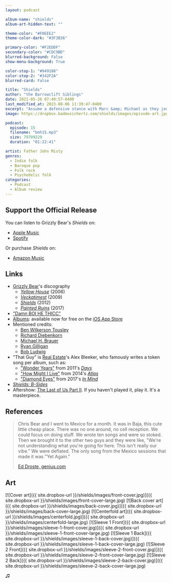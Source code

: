 ```yaml
---
layout: podcast

album-name: "shields"
album-art-hidden-text: ""

theme-color: "#F0EEE2"
theme-color-dark: "#3F3B36"

primary-color: "#F2EDDF"
secondary-color: "#CDC9BD"
blurred-background: False
show-menu-background: True

color-stop-1: "#949188"
color-stop-2: "#342F2A"
blurred-card: False

title: "Shields"
author: "the Barrowclift Siblings"
date: 2021-05-26 07:49:57-0400
last_modified_at: 2023-08-06 11:39:47-0400
excerpt: "Assume a defensive stance with Marc &amp; Michael as they joust over Grizzly Bear’s “Shields”."
image: https://dropbox.badmusichertz.com/shields/images/episode-art.jpg

podcast:
  episode: 15
  filename: "bmh15.mp3"
  size: 79709229
  duration: "01:22:41"

artist: Father John Misty
genres:
  - Indie folk
  - Baroque pop
  - Folk rock
  - Psychedelic folk
categories:
  - Podcast
  - Album review
---
```


## Support the Official Release

You can listen to Grizzly Bear's *Shields* on:

* [Apple Music](https://music.apple.com/us/album/shields/557858458)
* [Spotify](https://open.spotify.com/album/57LAEzKL94ZHwbIkUWYCDY)

Or purchase *Shields* on:

* [Amazon Music](https://www.amazon.com/Shields-Grizzly-Bear/dp/B0098WWEH8/ref=sr_1_1?dchild=1&keywords=shields+grizzly+bear+mp3&qid=1621093449&sr=8-1)

## Links

* [Grizzly Bear](https://music.apple.com/us/artist/grizzly-bear/29836830)'s discography
    * [*Yellow House*](https://music.apple.com/us/album/yellow-house/167622312) (2006)
    * [*Veckatimest*](https://music.apple.com/us/album/veckatimest/314837656) (2009)
    * [*Shields*](https://music.apple.com/us/album/shields/557858458) (2012)
    * [*Painted Ruins*](https://music.apple.com/us/album/painted-ruins/1235159880) (2017)
* ["Damn BOI HE THICC"](https://www.youtube.com/watch?v=37-9yPnL9aY)
* [Albums](https://apps.apple.com/us/app/albums-album-focused-player/id1469948986): available now for free on the [iOS App Store](https://apps.apple.com/us/app/albums-album-focused-player/id1469948986)
* Mentioned credits:
    * [Ben Wilkerson Tousley](http://www.wilkerton.com)
    * [Richard Diebenkorn](https://en.wikipedia.org/wiki/Richard_Diebenkorn)
    * [Michael H. Brauer](https://www.mbrauer.com/services)
    * [Ryan Gilligan](https://www.ryangilligan.com)
    * [Bob Ludwig](https://en.wikipedia.org/wiki/Bob_Ludwig)
* "That Guy" is [Real Estate](https://music.apple.com/us/artist/real-estate/258003534)'s Alex Bleeker, who famously writes a token song per album, such as:
    * ["Wonder Years"](https://music.apple.com/us/album/wonder-years/470027419?i=470027428) from 2011's [*Days*](https://music.apple.com/us/album/days/470027419)
    * ["How Might I Live"](https://music.apple.com/us/album/how-might-i-live/784925483?i=784925491) from 2014's [*Atlas*](https://music.apple.com/us/album/atlas/784925483)
    * ["Diamond Eyes"](https://music.apple.com/us/album/diamond-eyes/1195946303?i=1195946435) from 2017's [*In Mind*](https://music.apple.com/us/album/in-mind/1195946303)
* [*Shields: B-Sides*](https://music.apple.com/us/album/shields-b-sides/705316059)
* Aftershow: [The Last of Us Part II](https://en.wikipedia.org/wiki/The_Last_of_Us_Part_II). If you haven't played it, play it. It's a masterpiece.

## References

> Chris Bear and I went to Mexico for a month. It was in Baja, this cute little cheap place. There was no one around, no cell reception. We could focus on doing stuff. We wrote ten songs and were so stoked. Then we brought it to the other two guys and they were like, "We're not understanding what you're going for here. This isn't really our vibe." We were deflated. The only song from the Mexico sessions that made it was "Yet Again."
>
> [Ed Droste, genius.com](https://genius.com/1061090?)

## Art

[![Cover art]({{ site.dropbox-url }}/shields/images/front-cover.jpg)]({{ site.dropbox-url }}/shields/images/front-cover-large.jpg)
[![Back cover art]({{ site.dropbox-url }}/shields/images/back-cover.jpg)]({{ site.dropbox-url }}/shields/images/back-cover-large.jpg)
[![Centerfold art]({{ site.dropbox-url }}/shields/images/centerfold.jpg)]({{ site.dropbox-url }}/shields/images/centerfold-large.jpg)
[![Sleeve 1 Front]({{ site.dropbox-url }}/shields/images/sleeve-1-front-cover.jpg)]({{ site.dropbox-url }}/shields/images/sleeve-1-front-cover-large.jpg)
[![Sleeve 1 Back]({{ site.dropbox-url }}/shields/images/sleeve-1-back-cover.jpg)]({{ site.dropbox-url }}/shields/images/sleeve-1-back-cover-large.jpg)
[![Sleeve 2 Front]({{ site.dropbox-url }}/shields/images/sleeve-2-front-cover.jpg)]({{ site.dropbox-url }}/shields/images/sleeve-2-front-cover-large.jpg)
[![Sleeve 2 Back]({{ site.dropbox-url }}/shields/images/sleeve-2-back-cover.jpg)]({{ site.dropbox-url }}/shields/images/sleeve-2-back-cover-large.jpg)

♫︎